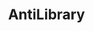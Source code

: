 ---
category: MOC
title: AntiLibrary
description: My curated collection of unread books that I am aware about/owns. A sneak peak to unexplored knowledge and stories. Emoji indicates material type. Explore my <a href="/library">Reading list.</a>
permalink: /antilibrary
cat-value: AntiLibrary
category-order: 3
group-by: month
---